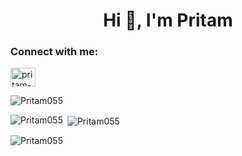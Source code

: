 
<!--
**Pritam055/pritam055** is a ✨ _special_ ✨ repository because its `README.md` (this file) appears on your GitHub profile.

Here are some ideas to get you started:

- 🔭 I’m currently working on ...
- 🌱 I’m currently learning ...
- 👯 I’m looking to collaborate on ...
- 🤔 I’m looking for help with ...
- 💬 Ask me about ...
- 📫 How to reach me: ...
- 😄 Pronouns: ...
- ⚡ Fun fact: ...
-->

<h1 align="center">Hi 👋, I'm Pritam</h1>
<h3 align="left">Connect with me:</h3>
<p align="left">
<a href="https://linkedin.com/in/pritam-waiba-2332a51a1" target="blank"><img align="center" src="https://raw.githubusercontent.com/rahuldkjain/github-profile-readme-generator/master/src/images/icons/Social/linked-in-alt.svg" alt="pritam-waiba-2332a51a1" height="30" width="40" /></a>
</p>



<p align="left"> <img src="https://komarev.com/ghpvc/?username=Pritam055&label=Profile%20views&color=0e75b6&style=flat" alt="Pritam055" /> </p>

<p><img align="left" src="https://github-readme-stats.vercel.app/api/top-langs?username=Pritam055&show_icons=true&locale=en&layout=compact&refresh=1" alt="Pritam055" /></p>

<p>&nbsp;<img align="center" src="https://github-readme-stats.vercel.app/api?username=Pritam055&show_icons=true&locale=en" alt="Pritam055" /></p>

<p><img align="center" src="https://github-readme-streak-stats.herokuapp.com/?user=Pritam055" alt="Pritam055" /></p>
